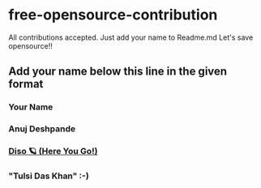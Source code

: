 # free-opensource-contribution
All contributions accepted. Just add your name to Readme.md
Let's save opensource!!

## Add your name below this line in the given format

### Your Name

### Anuj Deshpande
### [Diso 🪐 (Here You Go!)](https://x.com/disolaterx)
### "Tulsi Das Khan" :-)

